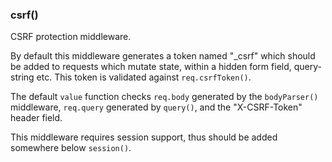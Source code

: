 <h3 id='csrf'>csrf()</h3>

CSRF protection middleware.

By default this middleware generates a token named "_csrf"
which should be added to requests which mutate
state, within a hidden form field, query-string etc. This
token is validated against `req.csrfToken()`.

The default `value` function checks `req.body` generated
by the `bodyParser()` middleware, `req.query` generated
by `query()`, and the "X-CSRF-Token" header field.

This middleware requires session support, thus should be added
somewhere below `session()`.
